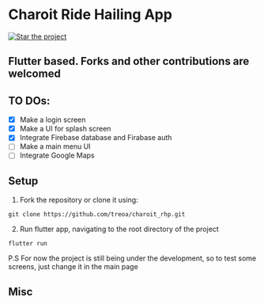 # Charoit Ride Hailing App

[![Star the project](https://img.shields.io/badge/treoa-Star_me-blueviolet)](https://github.com/treoa/charoit_rhp/stargazers)

## Flutter based. Forks and other contributions are welcomed

## TO DOs:
- [x] Make a login screen
- [x] Make a UI for splash screen
- [x] Integrate Firebase database and Firabase auth
- [ ] Make a main menu UI
- [ ] Integrate Google Maps

## Setup
1. Fork the repository or clone it using:
```git
git clone https://github.com/treoa/charoit_rhp.git
```
2. Run flutter app, navigating to the root directory of the project
```
flutter run
```
P.S For now the project is still being under the development, so to test some screens, just change it in the main page

## Misc